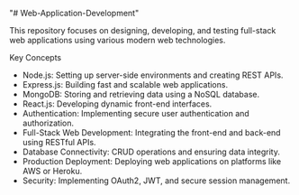 "# Web-Application-Development" 

This repository focuses on designing, developing, and testing full-stack web applications using various modern web technologies.

Key Concepts
- Node.js: Setting up server-side environments and creating REST APIs.
- Express.js: Building fast and scalable web applications.
- MongoDB: Storing and retrieving data using a NoSQL database.
- React.js: Developing dynamic front-end interfaces.
- Authentication: Implementing secure user authentication and authorization.
- Full-Stack Web Development: Integrating the front-end and back-end using RESTful APIs.
- Database Connectivity: CRUD operations and ensuring data integrity.
- Production Deployment: Deploying web applications on platforms like AWS or Heroku.
- Security: Implementing OAuth2, JWT, and secure session management.
